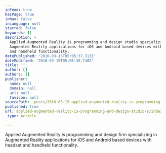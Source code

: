 ```yaml
---
inFeed: true
hasPage: true
inNav: false
inLanguage: null
starred: false
keywords: []
description: >
  Applied Augmented Reality is programming and design studio specializing in
  Augmented Reality applications for iOS and Android based devices with headset
  and handheld functionality.
datePublished: '2016-03-15T05:05:37.313Z'
dateModified: '2016-03-15T05:05:30.748Z'
title: ''
author: []
authors: []
publisher:
  name: null
  domain: null
  url: null
  favicon: null
sourcePath: _posts/2016-03-15-applied-augmented-reality-is-programming-and-design-studio-s.md
published: true
url: applied-augmented-reality-is-programming-and-design-studio-s/index.html
_type: Article

---
```

Applied Augmented Reality is programming and design firm specializing in Augmented Reality applications for iOS and Android based devices with headset and handheld functionality.
